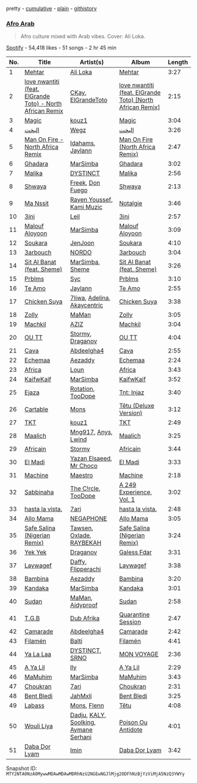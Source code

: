 pretty - [cumulative](/playlists/cumulative/37i9dQZF1DWSSgVr1ITJve.md) - [plain](/playlists/plain/37i9dQZF1DWSSgVr1ITJve) - [githistory](https://github.githistory.xyz/mackorone/spotify-playlist-archive/blob/main/playlists/plain/37i9dQZF1DWSSgVr1ITJve)

### [Afro Arab](https://open.spotify.com/playlist/37i9dQZF1DWSSgVr1ITJve)

> Afro culture mixed with Arab vibes\. Cover: Ali Loka.

[Spotify](https://open.spotify.com/user/spotify) - 54,418 likes - 51 songs - 2 hr 45 min

| No. | Title | Artist(s) | Album | Length |
|---|---|---|---|---|
| 1 | [Mehtar](https://open.spotify.com/track/0HOuIvqIhg8gmLSmh8tbOD) | [Ali Loka](https://open.spotify.com/artist/2llLuXpn4BLMUltSxkkcJ1) | [Mehtar](https://open.spotify.com/album/0JuLiEE1xg9UPf9M6KHqC7) | 3:27 |
| 2 | [love nwantiti \(feat\. ElGrande Toto\) \- North African Remix](https://open.spotify.com/track/1EYeZGTMCjV7uVey5fNWXM) | [CKay](https://open.spotify.com/artist/048LktY5zMnakWq7PTtFrz), [ElGrandeToto](https://open.spotify.com/artist/4BFLElxtBEdsdwGA1kHTsx) | [love nwantiti \(feat\. ElGrande Toto\) \[North African Remix\]](https://open.spotify.com/album/6Gyni4addCtIY57Cxulegg) | 2:15 |
| 3 | [Magic](https://open.spotify.com/track/6L1hnXrPSKAoOFmdOA8ANa) | [kouz1](https://open.spotify.com/artist/3siTsIx6IEreSUva7pVnZ8) | [Magic](https://open.spotify.com/album/1hAdTf1gymTuoTlBd2RQfA) | 3:04 |
| 4 | [البخت](https://open.spotify.com/track/5kdlxZ5skOYY3VK8RlfEIZ) | [Wegz](https://open.spotify.com/artist/4BKC2HOGEqtYz2Xbgp9N1q) | [البخت](https://open.spotify.com/album/5EvIl5WEwCtuWwQY66s5O5) | 3:26 |
| 5 | [Man On Fire \- North Africa Remix](https://open.spotify.com/track/416C8Z5XpYe3Bw6ARnFieF) | [Idahams](https://open.spotify.com/artist/6jPVueiSr0OHgVetuTuv5O), [Jaylann](https://open.spotify.com/artist/27vSXvM0Ht2xGwRUUwpBAg) | [Man On Fire \(North Africa Remix\)](https://open.spotify.com/album/3IdsPL40Zv0UQfWpCRoPtk) | 2:47 |
| 6 | [Ghadara](https://open.spotify.com/track/6v9jNH12jMdwX11d1Hjj4f) | [MarSimba](https://open.spotify.com/artist/04mOXDs7deriXMuchiI48W) | [Ghadara](https://open.spotify.com/album/12AoBSJdRUTki8mNWS6VOR) | 3:02 |
| 7 | [Malika](https://open.spotify.com/track/5zecrB7Yub6a6tHY3LFQq5) | [DYSTINCT](https://open.spotify.com/artist/1cKyknhftNKXCjMBd2hDrG) | [Malika](https://open.spotify.com/album/3uhcblhut5YjsCAt8XJKQ2) | 2:56 |
| 8 | [Shwaya](https://open.spotify.com/track/5icfspjoebfUNF7gBYY8r0) | [Freek](https://open.spotify.com/artist/3mDNOQ147emFZ8WK7Fa2nI), [Don Fuego](https://open.spotify.com/artist/1yMnbFn2UuiDitvAcvPen5) | [Shwaya](https://open.spotify.com/album/7JiO5q933nOd6of0iMOg55) | 2:13 |
| 9 | [Ma Nssit](https://open.spotify.com/track/1TV0wz0iAOiPMETEK8ywhl) | [Rayen Youssef](https://open.spotify.com/artist/3rN1K1PmBAEbbdg2sOP2Pk), [Kami Muzic](https://open.spotify.com/artist/7gwxgj3x9nJirsEwckTIms) | [Notalgie](https://open.spotify.com/album/6OqhouMSH01qp4CNl1VXYQ) | 3:46 |
| 10 | [3ini](https://open.spotify.com/track/2M1Xc54nz93rStrYVA3lzU) | [Leil](https://open.spotify.com/artist/1qSYFEqGFLFOACQJqebin3) | [3ini](https://open.spotify.com/album/7swsJlf5q3FSqn3MIQjQBa) | 2:57 |
| 11 | [Malouf Aloyoon](https://open.spotify.com/track/1iPfE8bCIqQWqkL1Pu6eN7) | [MarSimba](https://open.spotify.com/artist/04mOXDs7deriXMuchiI48W) | [Malouf Aloyoon](https://open.spotify.com/album/2Qb6m4mcj9PXwNBf7l0FI2) | 3:09 |
| 12 | [Soukara](https://open.spotify.com/track/4E9W5CF1SVwRrYX8xZ7H2x) | [JenJoon](https://open.spotify.com/artist/5EueujjeEpYjmaQbAuaetK) | [Soukara](https://open.spotify.com/album/0cdBTS4wd4T2k7Bwpw1eP0) | 4:10 |
| 13 | [3arbouch](https://open.spotify.com/track/01CJo2bZ28t0rtcWxmfGfw) | [NORDO](https://open.spotify.com/artist/44qTyRXwTktHVC0X1FGnJn) | [3arbouch](https://open.spotify.com/album/1xlz69ZMzryJjXvdJnpy0H) | 3:04 |
| 14 | [Sit Al Banat \(feat\. Sheme\)](https://open.spotify.com/track/6epkYhfZvmAYz6dbAgP2Jw) | [MarSimba](https://open.spotify.com/artist/04mOXDs7deriXMuchiI48W), [Sheme](https://open.spotify.com/artist/5XKKqryFZZpWO2oVEbBesD) | [Sit Al Banat \(feat\. Sheme\)](https://open.spotify.com/album/7gwGg3MoOvIUPe0kQ4lonz) | 3:26 |
| 15 | [Prblms](https://open.spotify.com/track/4Nm7SrYl6iaJ2wP1qLging) | [Syc](https://open.spotify.com/artist/6IayXElM5gfjgyWj9Ipbiu) | [Prblms](https://open.spotify.com/album/5ZbdbOFkiDW6puijGldPY5) | 3:10 |
| 16 | [Te Amo](https://open.spotify.com/track/2vzkvVC45Q5zZQm6WWoyfB) | [Jaylann](https://open.spotify.com/artist/27vSXvM0Ht2xGwRUUwpBAg) | [Te Amo](https://open.spotify.com/album/55tZQkSyOWHKFVjrn5dzU1) | 2:55 |
| 17 | [Chicken Suya](https://open.spotify.com/track/3JMLMptbTHOgpJgUIPtGm4) | [7liwa](https://open.spotify.com/artist/7fmcLXdUj5tVr806b7Uzt3), [Adelina](https://open.spotify.com/artist/12HPGkAcwXHo1Mqsh0iznm), [Akaycentric](https://open.spotify.com/artist/4WRW8rUNEHVtkRBFIopZRX) | [Chicken Suya](https://open.spotify.com/album/3ACdkkAHbDJL4XLgzGTYMN) | 3:38 |
| 18 | [Zolly](https://open.spotify.com/track/1z8YwyE42mqwSASmIfRPxM) | [MaMan](https://open.spotify.com/artist/4OGMVOTexmW4hEV4bZMX30) | [Zolly](https://open.spotify.com/album/1MCeFq71zfZWqHzlBAresm) | 3:05 |
| 19 | [Machkil](https://open.spotify.com/track/6goZXeNAQ5iz93sBryfnM5) | [AZIZ](https://open.spotify.com/artist/5H9SD8G9bzq2ki0zZIKD2b) | [Machkil](https://open.spotify.com/album/0zTEsPSiHwxXkI9AhPrGQF) | 3:04 |
| 20 | [OU TT](https://open.spotify.com/track/7JotlZMd14McnZK1WcIdYX) | [Stormy](https://open.spotify.com/artist/5Do9u0GoN4gFn6Nk8NGDhh), [Draganov](https://open.spotify.com/artist/2g8Pu5gVtDpkYGsP3RLepJ) | [OU TT](https://open.spotify.com/album/5UPztfSCllKM7sHwKcHL45) | 4:04 |
| 21 | [Cava](https://open.spotify.com/track/0b5kfpiTDnHLu4vjh240gW) | [Abdeelgha4](https://open.spotify.com/artist/714WB17jXnpvAmSRQJpYGv) | [Cava](https://open.spotify.com/album/0jg01ov7uPakGjnNftHvvT) | 2:55 |
| 22 | [Echemaa](https://open.spotify.com/track/779HmAwLrCbbPGQXaVXUsZ) | [Aezaddy](https://open.spotify.com/artist/2EKF1Ek1qKKDzYfeBq9Y3i) | [Echemaa](https://open.spotify.com/album/1M3mHlbXyEAwS3ygFxRDhS) | 2:24 |
| 23 | [Africa](https://open.spotify.com/track/2VQoGtt4uLmv5qTpei7BgB) | [Loun](https://open.spotify.com/artist/7owHrEghIYMf5fTVPPwkVB) | [Africa](https://open.spotify.com/album/1fAwh435ehVSq2uEuNJsZb) | 3:43 |
| 24 | [KaifwKaif](https://open.spotify.com/track/0Yshg5nqSx37wUIcnJZspZ) | [MarSimba](https://open.spotify.com/artist/04mOXDs7deriXMuchiI48W) | [KaifwKaif](https://open.spotify.com/album/5BChrGS1AszY05fG7v4uSm) | 3:52 |
| 25 | [Ejaza](https://open.spotify.com/track/5gZV4PSCLqcDVPklLfqmHk) | [Rotation](https://open.spotify.com/artist/3juZpBl6TvM4KdFKFRj4So), [TooDope](https://open.spotify.com/artist/7D0M64Ii5Iv83dlQ50PMnd) | [Tnt: Injaz](https://open.spotify.com/album/08nO4dVa88kyXFzL89vMVf) | 3:40 |
| 26 | [Cartable](https://open.spotify.com/track/0L1amLwBWnkKWJsNrOC2Y2) | [Mons](https://open.spotify.com/artist/7douYKOyzk9ZRvGFu9UOnm) | [Têtu \(Deluxe Version\)](https://open.spotify.com/album/57LaqfE51kDdWhhWtjfn71) | 3:12 |
| 27 | [TKT](https://open.spotify.com/track/2ET8K5jJLaCCRn7M6u2ExO) | [kouz1](https://open.spotify.com/artist/3siTsIx6IEreSUva7pVnZ8) | [TKT](https://open.spotify.com/album/3p7wvvIX1IdeCtuJ24aXiS) | 2:49 |
| 28 | [Maalich](https://open.spotify.com/track/0jUPTAe0FAHcxnWh90SysJ) | [Mng917](https://open.spotify.com/artist/2PcEZiroZNJhGwc7h2ou0V), [Anys](https://open.spotify.com/artist/1YjFEw5PirL57vHDoCMkhw), [Lwind](https://open.spotify.com/artist/7FKJkQg0IVsjN3r4m60rl9) | [Maalich](https://open.spotify.com/album/5UF4EOwp1LcK3kSx8KxEYX) | 3:25 |
| 29 | [Africain](https://open.spotify.com/track/2SUjVxW58Oof4jbBt8oe5c) | [Stormy](https://open.spotify.com/artist/5Do9u0GoN4gFn6Nk8NGDhh) | [Africain](https://open.spotify.com/album/0iRz9kDeFzcbXinRnk0jMh) | 3:44 |
| 30 | [El Madi](https://open.spotify.com/track/2nqE5xiKvAJgfKzDlA7Fk5) | [Yazan Elsaeed](https://open.spotify.com/artist/7a6aLOJH8iBCd0JSH78F4k), [Mr Choco](https://open.spotify.com/artist/6Gm8ZCNMGwbLcM5snYUr5v) | [El Madi](https://open.spotify.com/album/1vBQ92dp5JxEDDlckKfvRk) | 3:33 |
| 31 | [Machine](https://open.spotify.com/track/0sPSSoP7c0XA2amzNyMGCl) | [Maestro](https://open.spotify.com/artist/3AedzP6n5KkqwyseKI5XOF) | [Machine](https://open.spotify.com/album/3x7jdeopuJuMe3Z8yuiiwg) | 2:18 |
| 32 | [Sabbinaha](https://open.spotify.com/track/4q7MWhLldYu7gyXRoHax5g) | [The C!rcle](https://open.spotify.com/artist/0O2a7rwD6h8c5atrT84A5F), [TooDope](https://open.spotify.com/artist/7D0M64Ii5Iv83dlQ50PMnd) | [A 249 Experience, Vol\. 1](https://open.spotify.com/album/5aPoFtmnkmYctV1f1vlVfI) | 3:02 |
| 33 | [hasta la vista.](https://open.spotify.com/track/3uwmEuilZP6sA0TLLNxd9x) | [7ari](https://open.spotify.com/artist/292jMVlKq180yzi8WRaVU6) | [hasta la vista.](https://open.spotify.com/album/6eOrS43L3EuwK6ZmFYRt1W) | 2:48 |
| 34 | [Allo Mama](https://open.spotify.com/track/0X3j7PKZYinokK4csqWKdZ) | [NEGAPHONE](https://open.spotify.com/artist/3Sfm2ZwC8k4XhMMJpP4hgM) | [Allo Mama](https://open.spotify.com/album/4eInwPKDlzgMU0c9s90UdV) | 3:05 |
| 35 | [Safe Salina \(Nigerian Remix\)](https://open.spotify.com/track/1d73hFKVz2vvTMxLvqqzjx) | [Tawsen](https://open.spotify.com/artist/76wDwepIombkHCdm0kas1h), [Oxlade](https://open.spotify.com/artist/3WTrdbZU99dgTtt3ZkyamT), [RAYBEKAH](https://open.spotify.com/artist/5xiO5aB50qkMfgUyDNpFYk) | [Safe Salina \(Nigerian Remix\)](https://open.spotify.com/album/1AMww3MQURWSVPEiqGQEg4) | 3:24 |
| 36 | [Yek Yek](https://open.spotify.com/track/4FurrzPajAoNGcY4P3pu2W) | [Draganov](https://open.spotify.com/artist/2g8Pu5gVtDpkYGsP3RLepJ) | [Galess Fdar](https://open.spotify.com/album/3YB8Ew2pmNCUP7QA9FVCau) | 3:31 |
| 37 | [Laywagef](https://open.spotify.com/track/5OP2tICFk99PTkih5jIKq5) | [Daffy](https://open.spotify.com/artist/1riWTPKcSkoy6FkEqs1ohC), [Flipperachi](https://open.spotify.com/artist/7lPCTAKDofGUQgXGonMrKd) | [Laywagef](https://open.spotify.com/album/0c6EvBCiPrnrmEplS56NBW) | 3:38 |
| 38 | [Bambina](https://open.spotify.com/track/7GRkUt2D8RZJVn8uWVpa9o) | [Aezaddy](https://open.spotify.com/artist/2EKF1Ek1qKKDzYfeBq9Y3i) | [Bambina](https://open.spotify.com/album/6pVwkIiwNhL0Vd3auyMEjj) | 3:20 |
| 39 | [Kandaka](https://open.spotify.com/track/7GiLIZ1JNiq2EAzlI5pNXM) | [MarSimba](https://open.spotify.com/artist/04mOXDs7deriXMuchiI48W) | [Kandaka](https://open.spotify.com/album/3HWMN3fMzjLCmHlbJYybdH) | 3:01 |
| 40 | [Sudan](https://open.spotify.com/track/7M7e7aCLu2dhbMzEHL1aVO) | [MaMan](https://open.spotify.com/artist/4OGMVOTexmW4hEV4bZMX30), [Aidyproof](https://open.spotify.com/artist/7uzLUplPMKoZZ8ZC5XoeIN) | [Sudan](https://open.spotify.com/album/2qCIMTuoQUvvLHss2eZxUj) | 2:58 |
| 41 | [T.G.B](https://open.spotify.com/track/3Bp2O0LofCjPLQHmFSJvo3) | [Dub Afrika](https://open.spotify.com/artist/3Ygncis5SCdY1uk31LZam6) | [Quarantine Session](https://open.spotify.com/album/4HHkBLxoKHxY956qTb0sOi) | 2:47 |
| 42 | [Camarade](https://open.spotify.com/track/0CfObNLYtMjLl48C6mas3e) | [Abdeelgha4](https://open.spotify.com/artist/714WB17jXnpvAmSRQJpYGv) | [Camarade](https://open.spotify.com/album/793etT1bYUi0QuQYKaXwjq) | 2:42 |
| 43 | [Filamén](https://open.spotify.com/track/2jz4XbBHonx48cyTgvcBt5) | [Balti](https://open.spotify.com/artist/4cgw3nEf6uOQ2NqHwSXErR) | [Filamén](https://open.spotify.com/album/7sWnujOhwvK7E3o4Xgay9l) | 4:41 |
| 44 | [Ya La Laa](https://open.spotify.com/track/0cZ8ZtPjzOkFet9pGd7kxL) | [DYSTINCT](https://open.spotify.com/artist/1cKyknhftNKXCjMBd2hDrG), [SRNO](https://open.spotify.com/artist/0Kwf0zcciIFGLCKiqNcO6Q) | [MON VOYAGE](https://open.spotify.com/album/4tCCEyA2VMRbda3WAsMAqy) | 2:36 |
| 45 | [A Ya Lil](https://open.spotify.com/track/1nRjVOFLduo55lFamOinIy) | [Ily](https://open.spotify.com/artist/5GKXGt2OyYH2Lw5GpPM8fa) | [A Ya Lil](https://open.spotify.com/album/6HyMqrphwTj72BhRE91Wmg) | 2:29 |
| 46 | [MaMuhim](https://open.spotify.com/track/7fUlWvzlUIr3ijziHXtnlM) | [MarSimba](https://open.spotify.com/artist/04mOXDs7deriXMuchiI48W) | [MaMuhim](https://open.spotify.com/album/2Dc6X5SdB6Bl5dCaGAAve1) | 3:43 |
| 47 | [Choukran](https://open.spotify.com/track/1enHUv9ixGD38Tw2lmPxZU) | [7ari](https://open.spotify.com/artist/292jMVlKq180yzi8WRaVU6) | [Choukran](https://open.spotify.com/album/5AjLG2qjqLjgv7UsLqRRXc) | 2:31 |
| 48 | [Bent Bledi](https://open.spotify.com/track/6pmfgLXdjDGh7yZNJm9UzE) | [JahMxli](https://open.spotify.com/artist/7M7zf29Oe6dQh3xmAk2DlN) | [Bent Bledi](https://open.spotify.com/album/7fGghF4qh710J4MH17PkdD) | 3:25 |
| 49 | [Labass](https://open.spotify.com/track/3jROBCnXC1dGpHaPKOVEyu) | [Mons](https://open.spotify.com/artist/7douYKOyzk9ZRvGFu9UOnm), [Flenn](https://open.spotify.com/artist/66OYzK2q18j4EVdMqRtf6L) | [Têtu](https://open.spotify.com/album/3INxB4MNa1Kiw3OGaF4D5k) | 4:08 |
| 50 | [Wouli Liya](https://open.spotify.com/track/1p3pNSpRB88Dn6w0DQGQXr) | [Dadju](https://open.spotify.com/artist/4sbXXFzEWJY2zsZjelerjX), [KALY](https://open.spotify.com/artist/0eRtInepLNyuZsho3EonUS), [Soolking](https://open.spotify.com/artist/0GgY7hjMoGDsX8ZDe2mwds), [Aymane Serhani](https://open.spotify.com/artist/2EAzv92ciNtTm5DkGSYXH2) | [Poison Ou Antidote](https://open.spotify.com/album/6FsbmqiFXF87zjPSl4VX2k) | 4:01 |
| 51 | [Daba Dor Lyam](https://open.spotify.com/track/6buWpyhPbG548hIFSLWl6f) | [Imin](https://open.spotify.com/artist/0z8woBkNEdy6w2mCIJBgrM) | [Daba Dor Lyam](https://open.spotify.com/album/4aAxNTyg1941owSY3NCwXk) | 3:42 |

Snapshot ID: `MTY2NTA0NzA0MywwMDAwMDAwMDRhNzU2NGEwNGJlMjg2ODFhNzBjYzViMjA5NzQ3YWYy`
